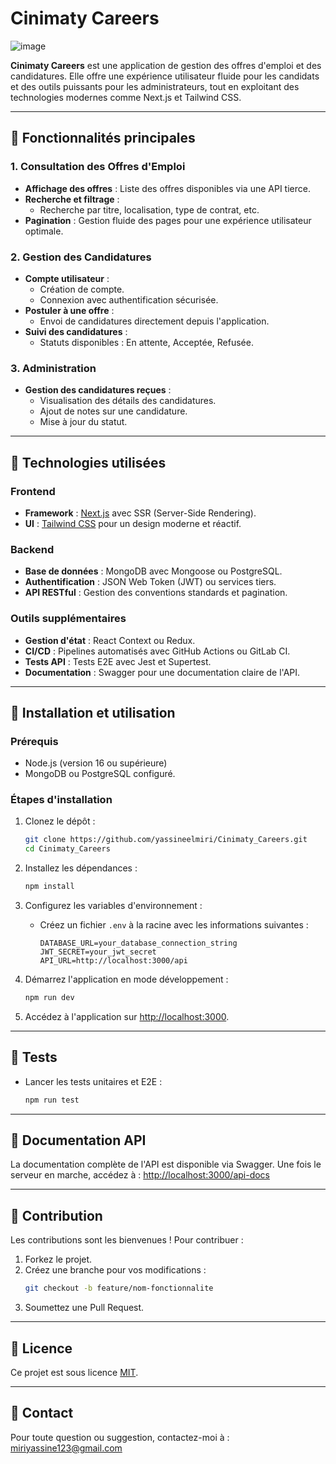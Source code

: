 # Cinimaty Careers


![image](https://github.com/user-attachments/assets/db9f826d-f532-4688-8c65-c96aa5e74c6b)


**Cinimaty Careers** est une application de gestion des offres d'emploi et des candidatures. Elle offre une expérience utilisateur fluide pour les candidats et des outils puissants pour les administrateurs, tout en exploitant des technologies modernes comme Next.js et Tailwind CSS.

---

## 🌟 Fonctionnalités principales

### 1. **Consultation des Offres d'Emploi**
- **Affichage des offres** : Liste des offres disponibles via une API tierce.
- **Recherche et filtrage** :
  - Recherche par titre, localisation, type de contrat, etc.
- **Pagination** : Gestion fluide des pages pour une expérience utilisateur optimale.

### 2. **Gestion des Candidatures**
- **Compte utilisateur** :
  - Création de compte.
  - Connexion avec authentification sécurisée.
- **Postuler à une offre** :
  - Envoi de candidatures directement depuis l'application.
- **Suivi des candidatures** :
  - Statuts disponibles : En attente, Acceptée, Refusée.

### 3. **Administration**
- **Gestion des candidatures reçues** :
  - Visualisation des détails des candidatures.
  - Ajout de notes sur une candidature.
  - Mise à jour du statut.

---

## 🔧 Technologies utilisées

### Frontend
- **Framework** : [Next.js](https://nextjs.org/) avec SSR (Server-Side Rendering).
- **UI** : [Tailwind CSS](https://tailwindcss.com/) pour un design moderne et réactif.

### Backend
- **Base de données** : MongoDB avec Mongoose ou PostgreSQL.
- **Authentification** : JSON Web Token (JWT) ou services tiers.
- **API RESTful** : Gestion des conventions standards et pagination.

### Outils supplémentaires
- **Gestion d'état** : React Context ou Redux.
- **CI/CD** : Pipelines automatisés avec GitHub Actions ou GitLab CI.
- **Tests API** : Tests E2E avec Jest et Supertest.
- **Documentation** : Swagger pour une documentation claire de l'API.

---

## 🚀 Installation et utilisation

### Prérequis
- Node.js (version 16 ou supérieure)
- MongoDB ou PostgreSQL configuré.

### Étapes d'installation

1. Clonez le dépôt :
   ```bash
   git clone https://github.com/yassineelmiri/Cinimaty_Careers.git
   cd Cinimaty_Careers
   ```

2. Installez les dépendances :
   ```bash
   npm install
   ```

3. Configurez les variables d'environnement :
   - Créez un fichier `.env` à la racine avec les informations suivantes :
     ```env
     DATABASE_URL=your_database_connection_string
     JWT_SECRET=your_jwt_secret
     API_URL=http://localhost:3000/api
     ```

4. Démarrez l'application en mode développement :
   ```bash
   npm run dev
   ```

5. Accédez à l'application sur [http://localhost:3000](http://localhost:3000).

---

## 🧪 Tests

- Lancer les tests unitaires et E2E :
  ```bash
  npm run test
  ```

---

## 📖 Documentation API

La documentation complète de l'API est disponible via Swagger. Une fois le serveur en marche, accédez à :
[http://localhost:3000/api-docs](http://localhost:3000/api-docs)

---

## 🤝 Contribution

Les contributions sont les bienvenues ! Pour contribuer :
1. Forkez le projet.
2. Créez une branche pour vos modifications :
   ```bash
   git checkout -b feature/nom-fonctionnalite
   ```
3. Soumettez une Pull Request.

---

## 📝 Licence

Ce projet est sous licence [MIT](./LICENSE).

---

## 📧 Contact

Pour toute question ou suggestion, contactez-moi à : miriyassine123@gmail.com
